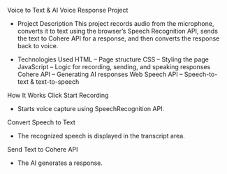 Voice to Text & AI Voice Response Project 


- Project Description
This project records audio from the microphone, converts it to text using the browser’s Speech Recognition API, 
sends the text to Cohere API for a response, and then converts the response back to voice.

- Technologies Used
HTML – Page structure
CSS – Styling the page
JavaScript – Logic for recording, sending, and speaking responses
Cohere API – Generating AI responses
Web Speech API – Speech-to-text & text-to-speech

How It Works
Click Start Recording
- Starts voice capture using SpeechRecognition API.

Convert Speech to Text
- The recognized speech is displayed in the transcript area.

Send Text to Cohere API
- The AI generates a response.
